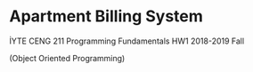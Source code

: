 # Apartment Billing System
İYTE CENG 211 Programming Fundamentals HW1
2018-2019 Fall

(Object Oriented Programming)

